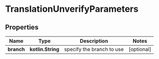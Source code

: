 
# TranslationUnverifyParameters

## Properties
Name | Type | Description | Notes
------------ | ------------- | ------------- | -------------
**branch** | **kotlin.String** | specify the branch to use |  [optional]



